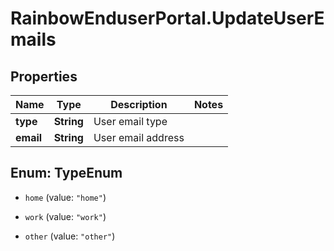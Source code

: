 # RainbowEnduserPortal.UpdateUserEmails

## Properties

Name | Type | Description | Notes
------------ | ------------- | ------------- | -------------
**type** | **String** | User email type | 
**email** | **String** | User email address | 



## Enum: TypeEnum


* `home` (value: `"home"`)

* `work` (value: `"work"`)

* `other` (value: `"other"`)




